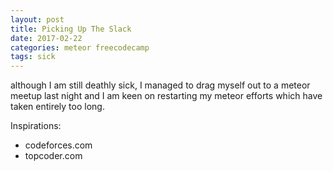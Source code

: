 ```yaml
---
layout: post
title: Picking Up The Slack
date: 2017-02-22
categories: meteor freecodecamp
tags: sick
---
```


although I am still deathly sick, I managed to drag myself out to a meteor meetup last night and I am keen on restarting my meteor efforts which have taken entirely too long. 

Inspirations:

- codeforces.com
- topcoder.com
